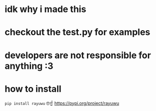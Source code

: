 # idk why i made this
# checkout the test.py for examples
# developers are not responsible for anything :3
# how to install
```pip install rayuwu```
🤓☝️ https://pypi.org/project/rayuwu
